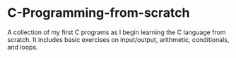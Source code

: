 # C-Programming-from-scratch
A collection of my first C programs as I begin learning the C language from scratch. It includes basic exercises on input/output, arithmetic, conditionals, and loops.
